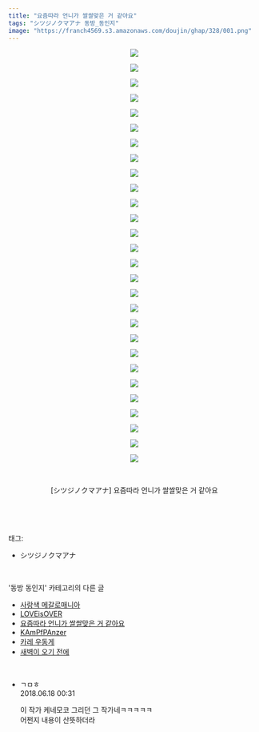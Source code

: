```yaml
---
title: "요즘따라 언니가 쌀쌀맞은 거 같아요"
tags: "シツジノクマアナ 동방_동인지"
image: "https://franch4569.s3.amazonaws.com/doujin/ghap/328/001.png"
---
```

<div class="article">
<p style="text-align: center; clear: none; float: none;"><img src="{{ site.imgserver2 }}/ghap/328/001.png"/></p>
<p style="text-align: center; clear: none; float: none;"><img src="{{ site.imgserver2 }}/ghap/328/002.png"/></p>
<p style="text-align: center; clear: none; float: none;"><img src="{{ site.imgserver2 }}/ghap/328/003.png"/></p>
<p style="text-align: center; clear: none; float: none;"><img src="{{ site.imgserver2 }}/ghap/328/004.png"/></p>
<p style="text-align: center; clear: none; float: none;"><img src="{{ site.imgserver2 }}/ghap/328/005.png"/></p>
<p style="text-align: center; clear: none; float: none;"><img src="{{ site.imgserver2 }}/ghap/328/006.png"/></p>
<p style="text-align: center; clear: none; float: none;"><img src="{{ site.imgserver2 }}/ghap/328/007.png"/></p>
<p style="text-align: center; clear: none; float: none;"><img src="{{ site.imgserver2 }}/ghap/328/008.png"/></p>
<p style="text-align: center; clear: none; float: none;"><img src="{{ site.imgserver2 }}/ghap/328/009.png"/></p>
<p style="text-align: center; clear: none; float: none;"><img src="{{ site.imgserver2 }}/ghap/328/010.png"/></p>
<p style="text-align: center; clear: none; float: none;"><img src="{{ site.imgserver2 }}/ghap/328/011.png"/></p>
<p style="text-align: center; clear: none; float: none;"><img src="{{ site.imgserver2 }}/ghap/328/012.png"/></p>
<p style="text-align: center; clear: none; float: none;"><img src="{{ site.imgserver2 }}/ghap/328/013.png"/></p>
<p style="text-align: center; clear: none; float: none;"><img src="{{ site.imgserver2 }}/ghap/328/014.png"/></p>
<p style="text-align: center; clear: none; float: none;"><img src="{{ site.imgserver2 }}/ghap/328/015.png"/></p>
<p style="text-align: center; clear: none; float: none;"><img src="{{ site.imgserver2 }}/ghap/328/016.png"/></p>
<p style="text-align: center; clear: none; float: none;"><img src="{{ site.imgserver2 }}/ghap/328/017.png"/></p>
<p style="text-align: center; clear: none; float: none;"><img src="{{ site.imgserver2 }}/ghap/328/018.png"/></p>
<p style="text-align: center; clear: none; float: none;"><img src="{{ site.imgserver2 }}/ghap/328/019.png"/></p>
<p style="text-align: center; clear: none; float: none;"><img src="{{ site.imgserver2 }}/ghap/328/020.png"/></p>
<p style="text-align: center; clear: none; float: none;"><img src="{{ site.imgserver2 }}/ghap/328/021.png"/></p>
<p style="text-align: center; clear: none; float: none;"><img src="{{ site.imgserver2 }}/ghap/328/022.png"/></p>
<p style="text-align: center; clear: none; float: none;"><img src="{{ site.imgserver2 }}/ghap/328/023.png"/></p>
<p style="text-align: center; clear: none; float: none;"><img src="{{ site.imgserver2 }}/ghap/328/024.png"/></p>
<p style="text-align: center; clear: none; float: none;"><img src="{{ site.imgserver2 }}/ghap/328/025.png"/></p>
<p style="text-align: center; clear: none; float: none;"><img src="{{ site.imgserver2 }}/ghap/328/026.png"/></p>
<p style="text-align: center; clear: none; float: none;"><img src="{{ site.imgserver2 }}/ghap/328/027.png"/></p>
<p style="text-align: center; clear: none; float: none;"><img src="{{ site.imgserver2 }}/ghap/328/028.png"/></p>
<p style="text-align: center; clear: none; float: none;"><br/></p>
<p style="text-align: center; clear: none; float: none;">[シツジノクマアナ] 요즘따라 언니가 쌀쌀맞은 거 같아요</p>
<p><br/></p>
</div><br/>
<div class="tagTrail">
<p>태그: </p>
<ul>
<li>シツジノクマアナ</li>
</ul>
</div><br/>
<div class="another">
<p>'동방 동인지' 카테고리의 다른 글</p>
<ul>
<li><a href="/ghap_331">사랑색 메갈로매니아</a></li>
<li><a href="/ghap_330">LOVEisOVER</a></li>
<li><a href="/ghap_328">요즘따라 언니가 쌀쌀맞은 거 같아요</a></li>
<li><a href="/ghap_327">KAmPfPAnzer</a></li>
<li><a href="/ghap_326">카레 우동게</a></li>
<li><a href="/ghap_323">새벽이 오기 전에</a></li>
</ul>
</div><br/>
<div class="cb_module cb_fluid">
<div class="cb_wrt cb_profile">
<div class="comment">
<ul>
<li class="cb_thumb_off" id="comment15271999">
<div class="cb_comment_area">
<div class="cb_info_area">
<div class="cb_section">
<span class="cb_nick_name">ㄱㅁㅎ</span>
</div>
<div class="cb_section">
<span class="cb_date">2018.06.18 00:31 </span>
</div>
</div>
<div class="cb_dsc_comment">
<p class="cb_dsc">
											이 작가 케네모코 그리던 그 작가네ㅋㅋㅋㅋㅋ<br/>
어쩐지 내용이 산뜻하더라
										</p>
</div>
</div></li>
</ul>
</div>
</div><!-- commentList close -->
</div><br/>
